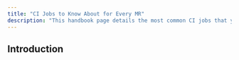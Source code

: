 ```yaml
---
title: "CI Jobs to Know About for Every MR"
description: "This handbook page details the most common CI jobs that you will need to use when testing almost every merge request."
---
```


## Introduction